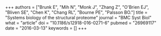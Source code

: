 +++
authors = ["Brunk E", "Mih N", "Monk J", "Zhang Z", "O'Brien EJ", "Bliven SE", "Chen K", "Chang RL", "Bourne PE", "Palsson BO."]
title = "Systems biology of the structural proteome"
journal = "BMC Syst Biol"
what = "article"
doi = "10.1186/s12918-016-0271-6"
pubmed = "26969117"
date = "2016-03-13"
keywords = []
+++

